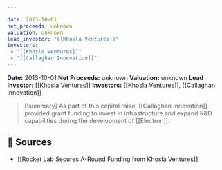 ```yaml
---

date: 2013-10-01
net_proceeds: unknown
valuation: unknown
lead_investor: "[[Khosla Ventures]]"
investors: 
 - "[[Khosla Ventures]]"
 - "[[Callaghan Innovation]]"
---
```


**Date:** 2013-10-01
**Net Proceeds:** unknown
**Valuation:** unknown
**Lead Investor:** [[Khosla Ventures]]
**Investors:** [[Khosla Ventures]], [[Callaghan Innovation]]

>[!summary]
As part of this capital raise, [[Callaghan Innovation]] provided grant funding to invest in infrastructure and expand R&D capabilities during the development of [[Electron]].

## 🔗 Sources

- [[Rocket Lab Secures A-Round Funding from Khosla Ventures]]